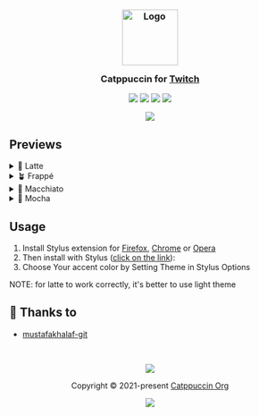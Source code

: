 <h3 align="center">
	<img src="https://raw.githubusercontent.com/catppuccin/catppuccin/main/assets/logos/exports/1544x1544_circle.png" width="100" alt="Logo"/><br/>
	<img src="https://raw.githubusercontent.com/catppuccin/catppuccin/main/assets/misc/transparent.png" height="30" width="0px"/>
	Catppuccin for <a href="https://twitch.tv">Twitch</a>
	<img src="https://raw.githubusercontent.com/catppuccin/catppuccin/main/assets/misc/transparent.png" height="30" width="0px"/>
</h3>

<p align="center">
	<a href="https://github.com/catppuccin/twitch/stargazers"><img src="https://img.shields.io/github/stars/catppuccin/twitch?colorA=363a4f&colorB=b7bdf8&style=for-the-badge"></a>
	<a href="https://github.com/catppuccin/twitch/issues"><img src="https://img.shields.io/github/issues/catppuccin/twitch?colorA=363a4f&colorB=f5a97f&style=for-the-badge"></a>
	<a href="https://github.com/catppuccin/twitch/contributors"><img src="https://img.shields.io/github/contributors/catppuccin/twitch?colorA=363a4f&colorB=a6da95&style=for-the-badge"></a>
  <a href="https://raw.githubusercontent.com/catppuccin/twitch/main/src/TwitchCatppuccin.user.css"><img src="https://img.shields.io/badge/stylus-install-cba6f7?colorA=363a4f&style=for-the-badge"></a>
</p>

<p align="center">
	<img src="https://raw.githubusercontent.com/mustafakhalaf-git/twitch/main/assets/preview.webp"/>
</p>

## Previews

<details>
<summary>🌻 Latte</summary>
<img src="https://raw.githubusercontent.com/mustafakhalaf-git/twitch/main/assets/latte.png"/>
</details>
<details>
<summary>🪴 Frappé</summary>
<img src="https://raw.githubusercontent.com/mustafakhalaf-git/twitch/main/assets/frappe.png"/>
</details>
<details>
<summary>🌺 Macchiato</summary>
<img src="https://raw.githubusercontent.com/mustafakhalaf-git/twitch/main/assets/macchiato.png"/>
</details>
<details>
<summary>🌿 Mocha</summary>
<img src="https://raw.githubusercontent.com/mustafakhalaf-git/twitch/main/assets/mocha.png"/>
</details>

## Usage

1. Install Stylus extension for [Firefox](https://addons.mozilla.org/en-US/firefox/addon/styl-us/), [Chrome](https://chrome.google.com/webstore/detail/stylus/clngdbkpkpeebahjckkjfobafhncgmne) or [Opera](https://addons.opera.com/en-gb/extensions/details/stylus/)
2. Then install with Stylus ([click on the link](https://raw.githubusercontent.com/mustafakhalaf-git/twitch/main/src/TwitchCatppuccin.user.css)):
3. Choose Your accent color by Setting Theme in Stylus Options

NOTE: for latte to work correctly, it's better to use light theme

## 💝 Thanks to

- [mustafakhalaf-git](https://github.com/mustafakhalaf-git)

&nbsp;

<p align="center">
	<img src="https://raw.githubusercontent.com/catppuccin/catppuccin/main/assets/footers/gray0_ctp_on_line.svg?sanitize=true" />
</p>

<p align="center">
	Copyright &copy; 2021-present <a href="https://github.com/catppuccin" target="_blank">Catppuccin Org</a>
</p>

<p align="center">
	<a href="https://github.com/catppuccin/catppuccin/blob/main/LICENSE"><img src="https://img.shields.io/static/v1.svg?style=for-the-badge&label=License&message=MIT&logoColor=d9e0ee&colorA=363a4f&colorB=b7bdf8"/></a>
</p>
